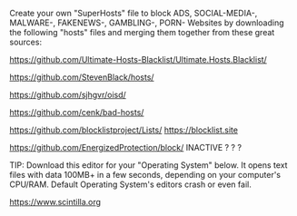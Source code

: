 Create your own "SuperHosts" file to block
ADS, SOCIAL-MEDIA-, MALWARE-, FAKENEWS-, GAMBLING-, PORN- Websites
by downloading the following "hosts" files and merging them together from these great sources:

https://github.com/Ultimate-Hosts-Blacklist/Ultimate.Hosts.Blacklist/

https://github.com/StevenBlack/hosts/

https://github.com/sjhgvr/oisd/

https://github.com/cenk/bad-hosts/

https://github.com/blocklistproject/Lists/ https://blocklist.site

https://github.com/EnergizedProtection/block/ INACTIVE ? ? ?

TIP: Download this editor for your "Operating System" below. It opens text files with data 100MB+ in a few seconds, depending on your computer's CPU/RAM. Default Operating System's editors crash or even fail.

https://www.scintilla.org
